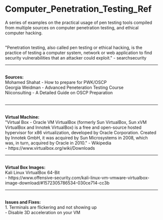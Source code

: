 # Computer_Penetration_Testing_Ref

A series of examples on the practical usage of pen testing tools compiled from multiple sources on computer penetration testing, and ethical computer hacking. <br /> <br />

"Penetration testing, also called pen testing or ethical hacking, is the practice of testing a computer system, network or web application to find security vulnerabilities that an attacker could exploit." - searchsecurity <br /> 

<hr>
<br /> <b> Sources: </b>
<br /> Mohamed Shahat - How to prepare for PWK/OSCP <br />
Georgia Weidman - Advanced Peneteration Testing Course <br />
Niiconsulting - A Detailed Guide on OSCP Preparation  <br /> 
<br />

<hr>
<br /> <b> Virtual Machine: </b>
<br /> "Virtual Box - Oracle VM VirtualBox (formerly Sun VirtualBox, Sun xVM VirtualBox and Innotek VirtualBox) is a free and open-source hosted hypervisor for x86 virtualization, developed by Oracle Corporation. Created by Innotek GmbH, it was acquired by Sun Microsystems in 2008, which was, in turn, acquired by Oracle in 2010." - Wikipedia <br />
- https://www.virtualbox.org/wiki/Downloads
<br />

<hr>
<br /> <b> Virtual Box Images: </b>
<br /> Kali Linux VirtualBox 64-Bit <br />
- https://www.offensive-security.com/kali-linux-vm-vmware-virtualbox-image-download/#1572305786534-030ce714-cc3b
<br />

<hr>
<br /> <b> Issues and Fixes: </b>
<br /> 1. Terminals are flickering and not showing up <br /> 
- Disable 3D acceleration on your VM
